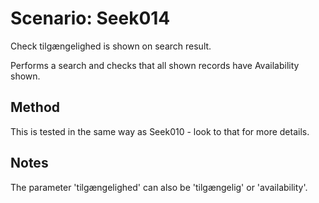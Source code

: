 # Scenario: Seek014

Check tilgængelighed is shown on search result.

Performs a search and checks that all shown records have Availability shown.


## Method
This is tested in the same way as Seek010 - look to that for more details.


## Notes
The parameter 'tilgængelighed' can also be 'tilgængelig' or 'availability'.

